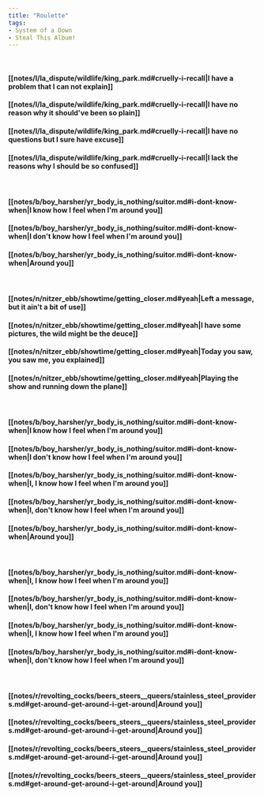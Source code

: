 ```yaml
---
title: "Roulette"
tags:
- System of a Down
- Steal This Album!
---
```

&nbsp;
#### [[notes/l/la_dispute/wildlife/king_park.md#cruelly-i-recall|I have a problem that I can not explain]]
#### [[notes/l/la_dispute/wildlife/king_park.md#cruelly-i-recall|I have no reason why it should've been so plain]]
#### [[notes/l/la_dispute/wildlife/king_park.md#cruelly-i-recall|I have no questions but I sure have excuse]]
#### [[notes/l/la_dispute/wildlife/king_park.md#cruelly-i-recall|I lack the reasons why I should be so confused]]
&nbsp;
#### [[notes/b/boy_harsher/yr_body_is_nothing/suitor.md#i-dont-know-when|I know how I feel when I'm around you]]
#### [[notes/b/boy_harsher/yr_body_is_nothing/suitor.md#i-dont-know-when|I don't know how I feel when I'm around you]]
#### [[notes/b/boy_harsher/yr_body_is_nothing/suitor.md#i-dont-know-when|Around you]]
&nbsp;
#### [[notes/n/nitzer_ebb/showtime/getting_closer.md#yeah|Left a message, but it ain't a bit of use]]
#### [[notes/n/nitzer_ebb/showtime/getting_closer.md#yeah|I have some pictures, the wild might be the deuce]]
#### [[notes/n/nitzer_ebb/showtime/getting_closer.md#yeah|Today you saw, you saw me, you explained]]
#### [[notes/n/nitzer_ebb/showtime/getting_closer.md#yeah|Playing the show and running down the plane]]
&nbsp;
#### [[notes/b/boy_harsher/yr_body_is_nothing/suitor.md#i-dont-know-when|I know how I feel when I'm around you]]
#### [[notes/b/boy_harsher/yr_body_is_nothing/suitor.md#i-dont-know-when|I don't know how I feel when I'm around you]]
#### [[notes/b/boy_harsher/yr_body_is_nothing/suitor.md#i-dont-know-when|I, I know how I feel when I'm around you]]
#### [[notes/b/boy_harsher/yr_body_is_nothing/suitor.md#i-dont-know-when|I, don't know how I feel when I'm around you]]
#### [[notes/b/boy_harsher/yr_body_is_nothing/suitor.md#i-dont-know-when|Around you]]
&nbsp;
#### [[notes/b/boy_harsher/yr_body_is_nothing/suitor.md#i-dont-know-when|I, I know how I feel when I'm around you]]
#### [[notes/b/boy_harsher/yr_body_is_nothing/suitor.md#i-dont-know-when|I, don't know how I feel when I'm around you]]
#### [[notes/b/boy_harsher/yr_body_is_nothing/suitor.md#i-dont-know-when|I, I know how I feel when I'm around you]]
#### [[notes/b/boy_harsher/yr_body_is_nothing/suitor.md#i-dont-know-when|I, don't know how I feel when I'm around you]]
&nbsp;
#### [[notes/r/revolting_cocks/beers_steers__queers/stainless_steel_providers.md#get-around-get-around-i-get-around|Around you]]
#### [[notes/r/revolting_cocks/beers_steers__queers/stainless_steel_providers.md#get-around-get-around-i-get-around|Around you]]
#### [[notes/r/revolting_cocks/beers_steers__queers/stainless_steel_providers.md#get-around-get-around-i-get-around|Around you]]
#### [[notes/r/revolting_cocks/beers_steers__queers/stainless_steel_providers.md#get-around-get-around-i-get-around|Around you]]
